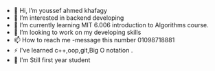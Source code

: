 - 👋 Hi, I’m youssef ahmed khafagy 
- 👀 I’m interested in backend developing
- 🌱 I’m currently learning MIT 6.006 introduction to Algorithms course.
- 💞️ I’m looking to work on my developing skills
- 📫 How to reach me -message this number 01098718881
- ⚡ I've learned c++,oop,git,Big O notation .
- 🏫 I'm Still first year student 
<!---
Jo2410/Jo2410 is a ✨ special ✨ repository because its `README.md` (this file) appears on your GitHub profile.
You can click the Preview link to take a look at your changes.
--->
